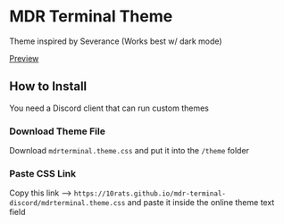 # MDR Terminal Theme
Theme inspired by Severance (Works best w/ dark mode)

[Preview](https://discord-preview.vercel.app/?file=https://10rats.github.io/mdr-terminal-discord/mdrterminal.theme.css)

## How to Install
You need a Discord client that can run custom themes

### Download Theme File
Download `mdrterminal.theme.css` and put it into the `/theme` folder

### Paste CSS Link
Copy this link --> `https://10rats.github.io/mdr-terminal-discord/mdrterminal.theme.css` and paste it inside the online theme text field

